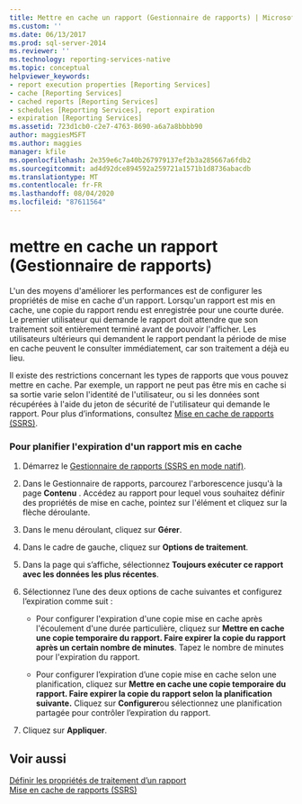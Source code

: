 ```yaml
---
title: Mettre en cache un rapport (Gestionnaire de rapports) | Microsoft Docs
ms.custom: ''
ms.date: 06/13/2017
ms.prod: sql-server-2014
ms.reviewer: ''
ms.technology: reporting-services-native
ms.topic: conceptual
helpviewer_keywords:
- report execution properties [Reporting Services]
- cache [Reporting Services]
- cached reports [Reporting Services]
- schedules [Reporting Services], report expiration
- expiration [Reporting Services]
ms.assetid: 723d1cb0-c2e7-4763-8690-a6a7a8bbbb90
author: maggiesMSFT
ms.author: maggies
manager: kfile
ms.openlocfilehash: 2e359e6c7a40b267979137ef2b3a285667a6fdb2
ms.sourcegitcommit: ad4d92dce894592a259721a1571b1d8736abacdb
ms.translationtype: MT
ms.contentlocale: fr-FR
ms.lasthandoff: 08/04/2020
ms.locfileid: "87611564"
---
```

# <a name="cache-a-report-report-manager"></a>mettre en cache un rapport (Gestionnaire de rapports)
  L'un des moyens d'améliorer les performances est de configurer les propriétés de mise en cache d'un rapport. Lorsqu'un rapport est mis en cache, une copie du rapport rendu est enregistrée pour une courte durée. Le premier utilisateur qui demande le rapport doit attendre que son traitement soit entièrement terminé avant de pouvoir l'afficher. Les utilisateurs ultérieurs qui demandent le rapport pendant la période de mise en cache peuvent le consulter immédiatement, car son traitement a déjà eu lieu.  
  
 Il existe des restrictions concernant les types de rapports que vous pouvez mettre en cache. Par exemple, un rapport ne peut pas être mis en cache si sa sortie varie selon l'identité de l'utilisateur, ou si les données sont récupérées à l'aide du jeton de sécurité de l'utilisateur qui demande le rapport. Pour plus d’informations, consultez [Mise en cache de rapports &#40;SSRS&#41;](caching-reports-ssrs.md).  
  
### <a name="to-schedule-the-expiration-of-a-cached-report"></a>Pour planifier l'expiration d'un rapport mis en cache  
  
1.  Démarrez le [Gestionnaire de rapports &#40;SSRS en mode natif&#41;](../report-manager-ssrs-native-mode.md).  
  
2.  Dans le Gestionnaire de rapports, parcourez l'arborescence jusqu'à la page **Contenu** . Accédez au rapport pour lequel vous souhaitez définir des propriétés de mise en cache, pointez sur l'élément et cliquez sur la flèche déroulante.  
  
3.  Dans le menu déroulant, cliquez sur **Gérer**.  
  
4.  Dans le cadre de gauche, cliquez sur **Options de traitement**.  
  
5.  Dans la page qui s’affiche, sélectionnez **Toujours exécuter ce rapport avec les données les plus récentes**.  
  
6.  Sélectionnez l’une des deux options de cache suivantes et configurez l’expiration comme suit :  
  
    -   Pour configurer l'expiration d'une copie mise en cache après l'écoulement d'une durée particulière, cliquez sur **Mettre en cache une copie temporaire du rapport. Faire expirer la copie du rapport après un certain nombre de minutes**. Tapez le nombre de minutes pour l'expiration du rapport.  
  
    -   Pour configurer l’expiration d’une copie mise en cache selon une planification, cliquez sur **Mettre en cache une copie temporaire du rapport. Faire expirer la copie du rapport selon la planification suivante.** Cliquez sur **Configurer**ou sélectionnez une planification partagée pour contrôler l’expiration du rapport.  
  
7.  Cliquez sur **Appliquer**.  
  
## <a name="see-also"></a>Voir aussi  
 [Définir les propriétés de traitement d’un rapport](set-report-processing-properties.md)   
 [Mise en cache de rapports &#40;SSRS&#41;](caching-reports-ssrs.md)  
  
  
